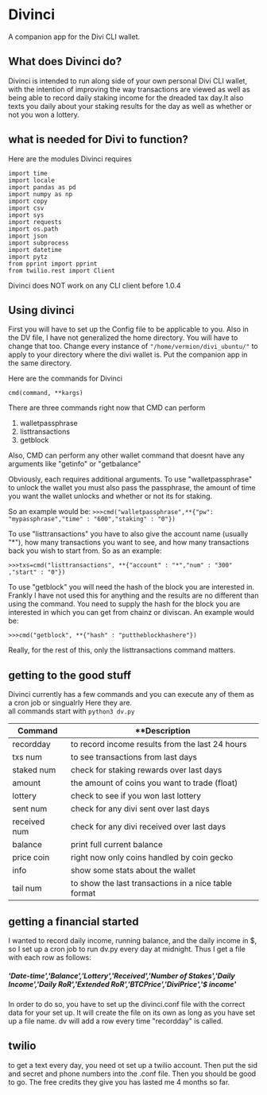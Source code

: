 # Divinci
A companion app for the Divi CLI wallet.

## What does Divinci do?

Divinci is intended to run along side of your own personal Divi CLI wallet, with the intention of improving the way
transactions are viewed as well as being able to record daily staking income for the dreaded tax day.It also texts you
daily about your staking results for the day as well as whether or not you won a lottery.

## what is needed for Divi to function?

Here are the modules Divinci requires

`import time`  
`import locale`  
`import pandas as pd`  
`import numpy as np`  
`import copy`  
`import csv`  
`import sys`  
`import requests`  
`import os.path`  
`import json`  
`import subprocess`  
`import datetime`  
`import pytz`  
`from pprint import pprint`  
`from twilio.rest import Client`  

Divinci does NOT work on any CLI client before 1.0.4

## Using divinci

First you will have to set up the Config file to be applicable to you. Also in the DV file, I have not generalized the home directory. You will have to change that too. Change every instance of `"/home/vermion/divi_ubuntu/"` to apply to your directory where the divi wallet is. Put the companion app in the same directory.

Here are the commands for Divinci

`cmd(command, **kargs)`

There are three commands right now that CMD can perform
1. walletpassphrase
2. listtransactions
3. getblock

Also, CMD can perform any other wallet command that doesnt have any arguments like "getinfo" or "getbalance"

Obviously, each requires additional arguments. To use "walletpassphrase" to unlock the wallet you must also pass the passphrase, the amount of time you want the wallet unlocks and whether or not its for staking.

So an example would be:
`>>>cmd("walletpassphrase",**{"pw": "mypassphrase","time" : "600","staking" : "0"})`

 To use "listtransactions" you have to also give the account name (usually "*"), how many transactions you want to see, and 
 how many transactions back you wish to start from. So as an example:
 
 `>>>txs=cmd("listtransactions", **{"account" : "*","num" : "300" ,"start" : "0"})`
 
To use "getblock" you will need the hash of the block you are interested in. Frankly I have not used this for anything and the results are no different than using the command. You need to supply the hash for the block you are interested in which you can get from chainz or diviscan. An example would be:

`>>>cmd("getblock", **{"hash" : "puttheblockhashere"})`

Really, for the rest of this, only the listtransactions command matters.

## getting to the good stuff

Divinci currently has a few commands and you can execute any of them as a cron job or singualrly Here they are.  
all commands start with 
`python3 dv.py `

| **Command** | **Description                                   |
|---------|---------------------------------------------------------|
| recordday  | to record income results from the last 24 hours       |
| txs num  | to see transactions from last <num> days           |
| staked num  | check for staking rewards over last <num> days |
| amount | the amount of coins you want to trade (float)           |
| lottery  |    check to see if you won last lottery             | 
| sent num  |   check for any divi sent over last <num> days    |
| received num  |    check for any divi received over last <num> days      | 
| balance  |   print full current balance          | 
| price coin  |  right now only coins handled by coin gecko   | 
| info  |    show some stats about the wallet      | 
| tail num        |   to show the last <num> transactions in a nice table format       | 



## getting a financial started
I wanted to record daily income, running balance, and the daily income in $, so I set up a cron job to run dv.py every day at midnight. Thus I get a file with each row as follows:

##### 'Date-time','Balance','Lottery','Received','Number of Stakes','Daily Income','Daily RoR','Extended RoR','BTCPrice','DiviPrice','$ income'

In order to do so, you have to set up the divinci.conf file with the correct data for your set up. It will create the file on
its own as long as you have set up a file name. dv will add a row every time "recordday" is called.

## twilio
to get a text every day, you need ot set up a twilio account. Then put the sid and secret and phone numbers into the .conf file. Then you should be good to go. The free credits they give you has lasted me 4 months so far. 




 
